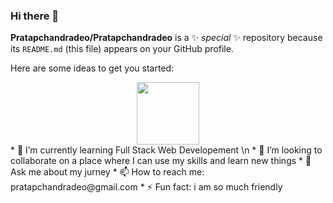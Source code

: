 ### Hi there 👋


**Pratapchandradeo/Pratapchandradeo** is a ✨ _special_ ✨ repository because its `README.md` (this file) appears on your GitHub profile.

Here are some ideas to get you started:
<div id="header" align="center">
  <img src="https://media.giphy.com/media/M9gbBd9nbDrOTu1Mqx/giphy.gif" width="100"/>
</div>
<!-- - 🔭 I’m currently working on ... -->
* 🌱 I’m currently learning Full Stack Web Developement \n
* 👯 I’m looking to collaborate on a place where I can use my skills  and learn new things 
<!-- - 🤔 I’m looking for help with  -->
* 💬 Ask me about my jurney
* 📫 How to reach me: pratapchandradeo@gmail.com
<!-- - 😄 Pronouns: ... -->
* ⚡ Fun fact: i am so much friendly


